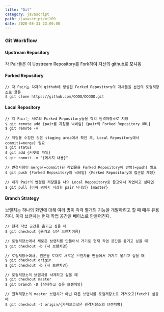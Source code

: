 ```yaml
---
title: "Git"
category: javascript
path: /javascript/mil09
date: 2020-08-31 23:00:08
---
```


### Git Workflow

#### Upstream Repository

각 Pair들은 이 Upstream Repository를 Fork하여 자신의 github로 모셔옴

#### Forked Repository

```
// 각 Pair는 각자의 github에 생성된 Forked Repository의 개체들을 본인의 로컬저장소로 클론
$ git clone https://github.com/OOOO/OOOOO.git
```

#### Local Repository

```
// 각 Pair는 서로의 Forked Repository들을 각각 원격저장소로 지정
$ git remote add {pair를 지칭할 닉네임} {pair의 Forked Repository URL}
$ git remote -v

// 작업물 수정한 것은 staging area에서 확인 후, Local Repository에서 commit(=merge) 필요
$ git status
$ git add {커밋할 파일}
$ git commit -m "{메시지 내용}"

// 변경사항이 merge(=commit)된 작업물을 Forked Repository에 반영(=push) 필요
$ git push {Forked Repository의 닉네임} {Forked Repository에 접근할 계정}

// 내가 Pair의 변경된 저장물을 나의 Local Repository로 끌고와서 작업하고 싶다면
$ git pull {아까 위에서 지칭한 pair 닉네임} {master}
```

#### Branch Strategy

브랜치는 하나의 화면에 대해 여러 명이 각각 별개의 기능을 개발하려고 할 때 매우 유용하다. 이때 브랜치는 현재 작업 공간을 베이스로 만들어진다.

```
// 현재 작업 공간을 옮기고 싶을 때
$ git checkout {옮기고 싶은 브랜치이름}

// 로컬저장소에서 새로운 브랜치를 만들어서 거기로 현재 작업 공간을 옮기고 싶을 때
$ git checkout -b {새 브랜치명}

// 로컬저장소에서, 원본을 토대로 새로운 브랜치를 만들어서 거기로 옮기고 싶을 때
$ git checkout origin
$ git checkout -b {새 브랜치명}

// 로컬저장소의 브랜치를 삭제하고 싶을 때
$ git checkout master
$ git branch -D {삭제하고 싶은 브랜치명}

// 원격저장소의 master 브랜치가 아닌 다른 브랜치를 로컬저장소로 가져오고(fetch) 싶을 때
$ git checkout -t origin/{가져오고싶은 원격저장소의 브랜치명}
```
